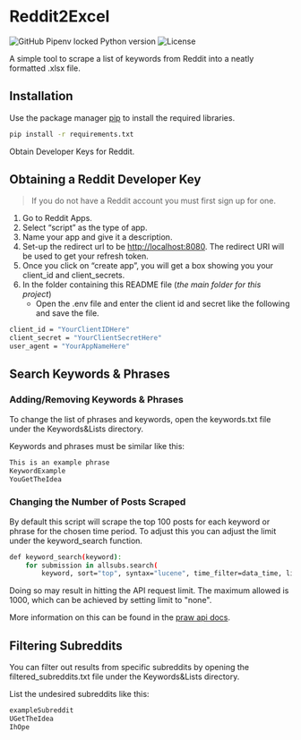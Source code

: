 # Reddit2Excel

![GitHub Pipenv locked Python version](https://img.shields.io/github/pipenv/locked/python-version/durhamster/Reddit2Excel?style=for-the-badge)
![License](https://img.shields.io/github/license/Durhamster/Reddit2Excel?style=for-the-badge)

A simple tool to scrape a list of keywords from Reddit into a neatly formatted .xlsx file.

## Installation

Use the package manager [pip](https://pip.pypa.io/en/stable/) to install the required libraries.

```bash
pip install -r requirements.txt
```

Obtain Developer Keys for Reddit.

## Obtaining a Reddit Developer Key

> If you do not have a Reddit account you must first sign up for one.

1. Go to Reddit Apps.
2. Select “script” as the type of app.
3. Name your app and give it a description.
4. Set-up the redirect url to be <http://localhost:8080>.
   The redirect URI will be used to get your refresh token.
5. Once you click on “create app”, you will get a box showing you your client_id and client_secrets.
6. In the folder containing this README file (_the main folder for this project_)
   - Open the .env file and enter the client id and secret like the following and save the file.

```bash
client_id = "YourClientIDHere"
client_secret = "YourClientSecretHere"
user_agent = "YourAppNameHere"
```

## Search Keywords & Phrases

### Adding/Removing Keywords & Phrases

To change the list of phrases and keywords, open the keywords.txt file under the Keywords&Lists directory.

Keywords and phrases must be similar like this:

```bash
This is an example phrase
KeywordExample
YouGetTheIdea
```

### Changing the Number of Posts Scraped

By default this script will scrape the top 100 posts for each keyword or phrase for the chosen time period.
To adjust this you can adjust the limit under the keyword_search function.

```bash
def keyword_search(keyword):
    for submission in allsubs.search(
        keyword, sort="top", syntax="lucene", time_filter=data_time, limit=100):
```

Doing so may result in hitting the API request limit. The maximum allowed is 1000, which can be achieved by setting limit to "none".

More information on this can be found in the [praw api docs](https://praw.readthedocs.io/en/v7.4.0/getting_started/quick_start.html?highlight=request%20limit).

## Filtering Subreddits

You can filter out results from specific subreddits by opening the filtered_subreddits.txt file under the Keywords&Lists directory.

List the undesired subreddits like this:

```bash
exampleSubreddit
UGetTheIdea
IhOpe
```

